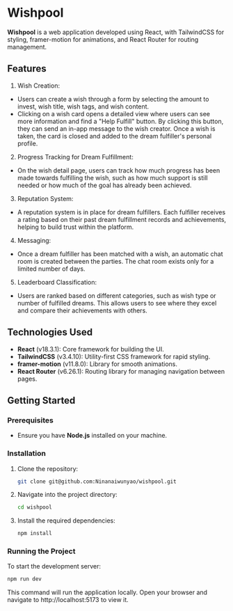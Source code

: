 # Wishpool

**Wishpool** is a web application developed using React, with TailwindCSS for styling, framer-motion for animations, and React Router for routing management.
## Features
1. Wish Creation:
- Users can create a wish through a form by selecting the amount to invest, wish title, wish tags, and wish content.
- Clicking on a wish card opens a detailed view where users can see more information and find a "Help Fulfill" button. By clicking this button, they can send an in-app message to the wish creator. Once a wish is taken, the card is closed and added to the dream fulfiller's personal profile.
2. Progress Tracking for Dream Fulfillment:

- On the wish detail page, users can track how much progress has been made towards fulfilling the wish, such as how much support is still needed or how much of the goal has already been achieved.
3. Reputation System:

- A reputation system is in place for dream fulfillers. Each fulfiller receives a rating based on their past dream fulfillment records and achievements, helping to build trust within the platform.
4. Messaging:

- Once a dream fulfiller has been matched with a wish, an automatic chat room is created between the parties. The chat room exists only for a limited number of days.
5. Leaderboard Classification:

- Users are ranked based on different categories, such as wish type or number of fulfilled dreams. This allows users to see where they excel and compare their achievements with others.
## Technologies Used
- **React** (v18.3.1): Core framework for building the UI.
- **TailwindCSS** (v3.4.10): Utility-first CSS framework for rapid styling.
- **framer-motion** (v11.8.0): Library for smooth animations.
- **React Router** (v6.26.1): Routing library for managing navigation between pages.

## Getting Started

### Prerequisites
- Ensure you have **Node.js** installed on your machine.

### Installation

1. Clone the repository:
   ```bash
   git clone git@github.com:Ninanaiwunyao/wishpool.git

2. Navigate into the project directory:
   ```bash
   cd wishpool
3. Install the required dependencies:
   ```bash
   npm install

### Running the Project
To start the development server:
   ```bash
   npm run dev
   ```
This command will run the application locally. Open your browser and navigate to http://localhost:5173 to view it.


